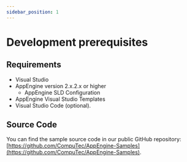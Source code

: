 ```yaml
---
sidebar_position: 1
---
```


# Development prerequisites

## Requirements

- Visual Studio
- AppEngine version 2.x.2.x or higher
  - AppEngine SLD Configuration
- AppEngine Visual Studio Templates
- Visual Studio Code (optional).

## Source Code

You can find the sample source code in our public GitHub repository: [https://github.com/CompuTec/AppEngine-Samples](https://github.com/CompuTec/AppEngine-Samples).
